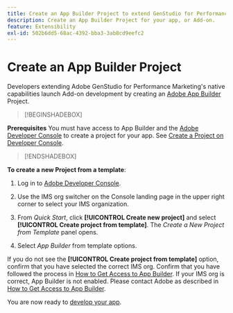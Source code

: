 ```yaml
---
title: Create an App Builder Project to extend GenStudio for Performance Marketing
description: Create an App Builder Project for your app, or Add-on.
feature: Extensibility
exl-id: 502b6dd5-68ac-4392-bba3-3ab8cd9eefc2
---
```

# Create an App Builder Project

Developers extending Adobe GenStudio for Performance Marketing's native capabilities launch Add-on development by creating an [Adobe App Builder](https://developer.adobe.com/app-builder/) Project.

>[!BEGINSHADEBOX]

**Prerequisites**
You must have access to App Builder and the [Adobe Developer Console](https://developer.adobe.com/developer-console/) to create a project for your app. See [Create a  Project on Developer Console](https://developer.adobe.com/app-builder/docs/getting_started/first_app#2-create-a-new-project-on-developer-console).

>[!ENDSHADEBOX] 

**To create a new Project from a template**:

1. Log in to [Adobe Developer Console](https://developer.adobe.com/developer-console/).

1. Use the IMS org switcher on the Console landing page in the upper right corner to select your IMS organization.

1. From _Quick Start_, click **[!UICONTROL Create new project]** and select **[!UICONTROL Create project from template]**. The _Create a New Project from Template_ panel opens.

1. Select _App Builder_ from template options.

If you do not see the **[!UICONTROL Create project from template]** option, confirm that you have selected the correct IMS org. Confirm that you have followed the process in [How to Get Access to App Builder](https://developer.adobe.com/app-builder/docs/overview/getting_access/). If your IMS org is correct, App Builder is not enabled. Please contact Adobe as described in [How to Get Access to App Builder](https://developer.adobe.com/app-builder/docs/overview/getting_access/).

You are now ready to [develop your app](create-app.md).
